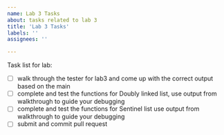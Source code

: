 ```yaml
---
name: Lab 3 Tasks
about: tasks related to lab 3
title: 'Lab 3 Tasks'
labels: ''
assignees: ''

---
```


Task list for lab:

- [ ] walk through the tester for lab3 and come up with the correct output based on the main
- [ ] complete and test the functions for Doubly linked list, use output from walkthrough to guide your debugging
- [ ] complete and test the functions for Sentinel list  use output from walkthrough to guide your debugging
- [ ] submit and commit pull request
